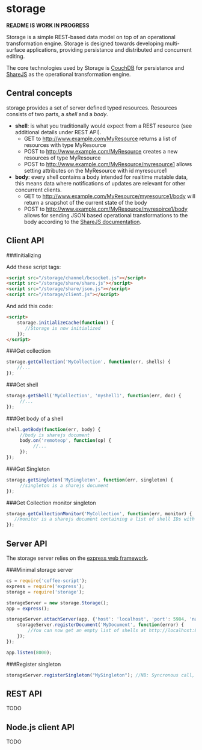 storage
=======

**README IS WORK IN PROGRESS**

Storage is a simple REST-based data model on top of an operational transformation engine.
Storage is designed towards developing multi-surface applications, providing persistance and distributed and concurrent editing.

The core technologies used by Storage is [CouchDB](http://couchdb.apache.org) for persistance and [ShareJS](http://sharejs.org) as the operational transformation engine.

Central concepts
----------------

storage provides a set of server defined typed resources. Resources consists of two parts, a *shell* and a *body*.

 * **shell**: is what you traditionally would expect from a REST resource (see additional details under REST API).
     + GET to http://www.example.com/MyResource returns a list of resources with type MyResource
     + POST to http://www.example.com/MyResource creates a new resources of type MyResource
     + POST to http://www.example.com/MyResource/myresource1 allows setting attributes on the MyResource with id myresource1
 * **body**: every shell contains a body intended for realtime mutable data, this means data where notifications of updates are relevant for other concurrent clients.
     + GET to http://www.example.com/MyResource/myresource1/body will return a snapshot of the current state of the body
     + POST to http://www.example.com/MyResource/myresoirce1/body allows for sending JSON based operational transformations to the body according to the [ShareJS documentation](https://github.com/josephg/ShareJS/wiki).

Client API
---------------------------


###Initializing

Add these script tags:
```html
<script src="/storage/channel/bcsocket.js"></script>
<script src="/storage/share/share.js"></script>
<script src="/storage/share/json.js"></script>
<script src="/storage/client.js"></script>
```

And add this code:
```html
<script>
    storage.initializeCache(function() {
       //Storage is now initialized 
    });
</script>
```

###Get collection

```javascript
storage.getCollection('MyCollection', function(err, shells) {
    //...
});
```

###Get shell

```javascript
storage.getShell('MyCollection', 'myshell1', function(err, doc) {
     //...
});
```

###Get body of a shell

```javascript
shell.getBody(function(err, body) {
     //body is sharejs document
     body.on('remoteop', function(op) {
          //...
     });
});
```

###Get Singleton

```javascript
storage.getSingleton('MySingleton', function(err, singleton) {
     //singleton is a sharejs document
});
```

###Get Collection monitor singleton

```javascript
storage.getCollectionMonitor('MyCollection', function(err, monitor) {
   //monitor is a sharejs document containing a list of shell IDs with type MyCollection
});
```

Server API
----------

The storage server relies on the [express web framework](http://expressjs.com). 

###Minimal storage server

```javascript
cs = require('coffee-script');
express = require('express');
storage = require('storage');

storageServer = new storage.Storage();
app = express();

storageServer.attachServer(app, {'host': 'localhost', 'port': 5984, 'name': 'storage'}, function(app) {
    storageServer.registerDocument('MyDocument', function(error) {
        //You can now get an empty list of shells at http://localhost:8000/MyDocument
    });
});

app.listen(8000);
```

###Register singleton

```javascript
storageServer.registerSingleton("MySingleton"); //NB: Syncronous call, no need or callback
```

REST API
--------
TODO

Node.js client API
------------------
TODO


